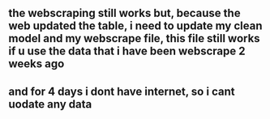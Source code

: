 ## the webscraping still works but, because the web updated the table, i need to update my clean model and my webscrape file, this file still works if u use the data that i have been webscrape 2 weeks ago

## and for 4 days i dont have internet, so i cant uodate any data